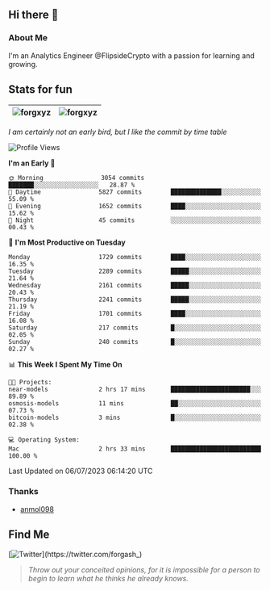 ## Hi there 👋

### About Me

I'm an Analytics Engineer @FlipsideCrypto with a passion for learning and growing.
  
## Stats for fun

| <img align="center" src="https://github-readme-streak-stats.herokuapp.com/?user=forgxyz&theme=tokyonight" alt="forgxyz" /> | <img align="center" src="https://github-readme-stats.vercel.app/api?username=forgxyz&theme=tokyonight&show_icons=true" alt="forgxyz" /> |
| ------------- |------------- |

*I am certainly not an early bird, but I like the commit by time table*  

<!--START_SECTION:waka-->
![Profile Views](http://img.shields.io/badge/Profile%20Views-0-blue)

**I'm an Early 🐤** 

```text
🌞 Morning                3054 commits        ███████░░░░░░░░░░░░░░░░░░   28.87 % 
🌆 Daytime                5827 commits        ██████████████░░░░░░░░░░░   55.09 % 
🌃 Evening                1652 commits        ████░░░░░░░░░░░░░░░░░░░░░   15.62 % 
🌙 Night                  45 commits          ░░░░░░░░░░░░░░░░░░░░░░░░░   00.43 % 
```
📅 **I'm Most Productive on Tuesday** 

```text
Monday                   1729 commits        ████░░░░░░░░░░░░░░░░░░░░░   16.35 % 
Tuesday                  2289 commits        █████░░░░░░░░░░░░░░░░░░░░   21.64 % 
Wednesday                2161 commits        █████░░░░░░░░░░░░░░░░░░░░   20.43 % 
Thursday                 2241 commits        █████░░░░░░░░░░░░░░░░░░░░   21.19 % 
Friday                   1701 commits        ████░░░░░░░░░░░░░░░░░░░░░   16.08 % 
Saturday                 217 commits         █░░░░░░░░░░░░░░░░░░░░░░░░   02.05 % 
Sunday                   240 commits         █░░░░░░░░░░░░░░░░░░░░░░░░   02.27 % 
```


📊 **This Week I Spent My Time On** 

```text
🐱‍💻 Projects: 
near-models              2 hrs 17 mins       ██████████████████████░░░   89.89 % 
osmosis-models           11 mins             ██░░░░░░░░░░░░░░░░░░░░░░░   07.73 % 
bitcoin-models           3 mins              █░░░░░░░░░░░░░░░░░░░░░░░░   02.38 % 

💻 Operating System: 
Mac                      2 hrs 33 mins       █████████████████████████   100.00 % 
```


 Last Updated on 06/07/2023 06:14:20 UTC
<!--END_SECTION:waka-->

### Thanks
 - [anmol098](https://github.com/anmol098/waka-readme-stats/)
  
## Find Me
[![Twitter](https://img.shields.io/twitter/url/https/twitter.com/forgash_.svg?style=social&label=Follow%20%40forgash_)](https://twitter.com/forgash_)


> *Throw out your conceited opinions, for it is impossible for a person to begin to learn what he thinks he already knows.* 
